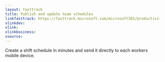 ```yaml
---
layout: fasttrack
title: Publish and update team schedules
linkfasttrack: https://fasttrack.microsoft.com/microsoft365/productivitylibrary/Publish-and-update-team-schedules 
xlinkdev: 
xlink: 
xlinkbusiness: 
xsource: 
---
```

Create a shift schedule in minutes and send it directly to each workers mobile device.